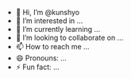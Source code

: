 - 👋 Hi, I’m @kunshyo
- 👀 I’m interested in ...
- 🌱 I’m currently learning ...
- 💞️ I’m looking to collaborate on ...
- 📫 How to reach me ...
- 😄 Pronouns: ...
- ⚡ Fun fact: ...

<!---
kunshyo/kunshyo is a ✨ special ✨ repository because its `README.md` (this file) appears on your GitHub profile.
You can click the Preview link to take a look at your changes.
--->
